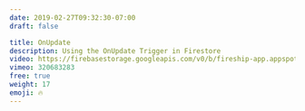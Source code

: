 ```yaml
---
date: 2019-02-27T09:32:30-07:00
draft: false

title: OnUpdate
description: Using the OnUpdate Trigger in Firestore
video: https://firebasestorage.googleapis.com/v0/b/fireship-app.appspot.com/o/courses%2Fcloud-functions-master-course%2F4-onupdate.mp4?alt=media&token=b132694b-4a02-47cb-b0f9-254ee6c747ea
vimeo: 320683283
free: true
weight: 17
emoji: 🔥
---
```


